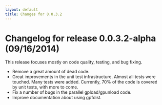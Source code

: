 ```yaml
---
layout: default
title: Changes for 0.0.3.2
---
```


# Changelog for release 0.0.3.2-alpha (09/16/2014)

This release focuses mostly on code quality, testing, and bug fixing.

- Remove a great amount of dead code.
- Great improvements in the unit test infrastructure. Almost all tests were
        touched. Many tests were added. Currently, 70% of the code is covered by
        unit tests, with more to come.
- Fix a number of bugs in the parallel gpload/gpunload code.
- Improve documentation about using gpfdist.

